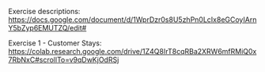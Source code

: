 Exercise descriptions:
https://docs.google.com/document/d/1WprDzr0s8U5zhPn0LcIx8eGCoyIArnY5bZyp6EMUTZQ/edit#

Exercise 1 - Customer Stays:
https://colab.research.google.com/drive/1Z4Q8IrT8cqRBa2XRW6mfRMiQ0x7RbNxC#scrollTo=v9qDwKjOdRSj